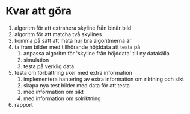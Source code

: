 # Kvar att göra
1. algoritm för att extrahera skyline från binär bild
2. algoritm för att matcha två skylines
3. komma på sätt att mäta hur bra algoritmerna är
4. ta fram bilder med tillhörande höjddata att testa på
    1. anpassa algoritm för 'skyline från höjddata' till ny datakälla
    2. simulation
    3. testa på verklig data
5. testa om förbättring sker med extra information
    1. implementera hantering av extra information om riktning och sikt
    2. skapa nya test bilder med data för att testa
    3. med information om sikt
    4. med information om solriktning
6. rapport

